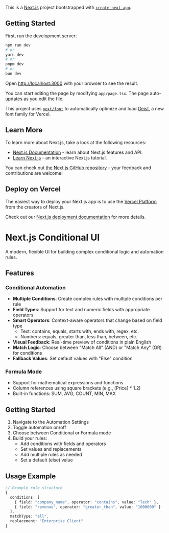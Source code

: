 This is a [Next.js](https://nextjs.org) project bootstrapped with [`create-next-app`](https://nextjs.org/docs/app/api-reference/cli/create-next-app).

## Getting Started

First, run the development server:

```bash
npm run dev
# or
yarn dev
# or
pnpm dev
# or
bun dev
```

Open [http://localhost:3000](http://localhost:3000) with your browser to see the result.

You can start editing the page by modifying `app/page.tsx`. The page auto-updates as you edit the file.

This project uses [`next/font`](https://nextjs.org/docs/app/building-your-application/optimizing/fonts) to automatically optimize and load [Geist](https://vercel.com/font), a new font family for Vercel.

## Learn More

To learn more about Next.js, take a look at the following resources:

- [Next.js Documentation](https://nextjs.org/docs) - learn about Next.js features and API.
- [Learn Next.js](https://nextjs.org/learn) - an interactive Next.js tutorial.

You can check out [the Next.js GitHub repository](https://github.com/vercel/next.js) - your feedback and contributions are welcome!

## Deploy on Vercel

The easiest way to deploy your Next.js app is to use the [Vercel Platform](https://vercel.com/new?utm_medium=default-template&filter=next.js&utm_source=create-next-app&utm_campaign=create-next-app-readme) from the creators of Next.js.

Check out our [Next.js deployment documentation](https://nextjs.org/docs/app/building-your-application/deploying) for more details.

# Next.js Conditional UI

A modern, flexible UI for building complex conditional logic and automation rules.

## Features

### Conditional Automation

- **Multiple Conditions**: Create complex rules with multiple conditions per rule
- **Field Types**: Support for text and numeric fields with appropriate operators
- **Smart Operators**: Context-aware operators that change based on field type
  - Text: contains, equals, starts with, ends with, regex, etc.
  - Numbers: equals, greater than, less than, between, etc.
- **Visual Feedback**: Real-time preview of conditions in plain English
- **Match Logic**: Choose between "Match All" (AND) or "Match Any" (OR) for conditions
- **Fallback Values**: Set default values with "Else" condition

### Formula Mode

- Support for mathematical expressions and functions
- Column references using square brackets (e.g., [Price] \* 1.2)
- Built-in functions: SUM, AVG, COUNT, MIN, MAX

## Getting Started

1. Navigate to the Automation Settings
2. Toggle automation on/off
3. Choose between Conditional or Formula mode
4. Build your rules:
   - Add conditions with fields and operators
   - Set values and replacements
   - Add multiple rules as needed
   - Set a default (else) value

## Usage Example

```typescript
// Example rule structure
{
  conditions: [
    { field: "company_name", operator: "contains", value: "Tech" },
    { field: "revenue", operator: "greater_than", value: "1000000" }
  ],
  matchType: "all",
  replacement: "Enterprise Client"
}
```

